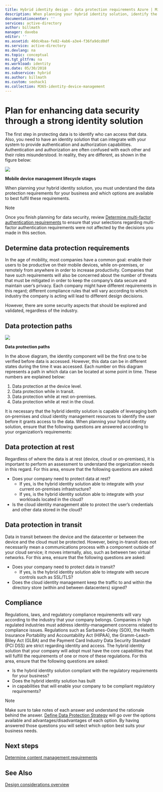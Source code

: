 ```yaml
---
title: Hybrid identity design - data protection requirements Azure | Microsoft Docs
description: When planning your hybrid identity solution, identify the data protection requirements for your business and which options are available to best fulfill these requirements.
documentationcenter: ''
services: active-directory
author: billmath
manager: daveba
editor: ''
ms.assetid: 40dc4baa-fe82-4ab6-a3e4-f36fa9dcd0df
ms.service: active-directory
ms.devlang: na
ms.topic: conceptual
ms.tgt_pltfrm: na
ms.workload: identity
ms.date: 05/30/2018
ms.subservice: hybrid
ms.author: billmath
ms.custom: seohack1
ms.collection: M365-identity-device-management
---
```

# Plan for enhancing data security through a strong identity solution
The first step in protecting data is to identify who can access that data. Also, you need to have an identity solution that can integrate with your system to provide authentication and authorization capabilities. Authentication and authorization are often confused with each other and their roles misunderstood. In reality, they are different, as shown in the figure below:

![](./media/plan-hybrid-identity-design-considerations/mobile-devicemgt-lifecycle.png)

**Mobile device management lifecycle stages**

When planning your hybrid identity solution, you must understand the data protection requirements for your business and which options are available to best fulfil these requirements.

> [!NOTE]
> Once you finish planning for data security, review [Determine multi-factor authentication requirements](plan-hybrid-identity-design-considerations-multifactor-auth-requirements.md) to ensure that your selections regarding multi-factor authentication requirements were not affected by the decisions you made in this section.
> 
> 

## Determine data protection requirements
In the age of mobility, most companies have a common goal: enable their users to be productive on their mobile devices, while on-premises, or remotely from anywhere in order to increase productivity. Companies that have such requirements will also be concerned about the number of threats that must be mitigated in order to keep the company’s data secure and maintain user’s privacy. Each company might have different requirements in this regard; different compliance rules that will vary according to which industry the company is acting will lead to different design decisions. 

However, there are some security aspects that should be explored and validated, regardless of the industry.

## Data protection paths
![](./media/plan-hybrid-identity-design-considerations/data-protection-paths.png)

**Data protection paths**

In the above diagram, the identity component will be the first one to be verified before data is accessed. However, this data can be in different states during the time it was accessed. Each number on this diagram represents a path in which data can be located at some point in time. These numbers are explained below:

1. Data protection at the device level.
2. Data protection while in transit.
3. Data protection while at rest on-premises.
4. Data protection while at rest in the cloud.

It is necessary that the hybrid identity solution is capable of leveraging both on-premises and cloud identity management resources to identify the user before it grants access to the data. When planning your hybrid identity solution, ensure that the following questions are answered according to your organization’s requirements:

## Data protection at rest
Regardless of where the data is at rest (device, cloud or on-premises), it is important to perform an assessment to understand the organization needs in this regard. For this area, ensure that the following questions are asked:

* Does your company need to protect data at rest?
  * If yes, is the hybrid identity solution able to integrate with your current on-premises infrastructure?
  * If yes, is the hybrid identity solution able to integrate with your workloads located in the cloud?
* Is the cloud identity management able to protect the user’s credentials and other data stored in the cloud?

## Data protection in transit
Data in transit between the device and the datacenter or between the device and the cloud must be protected. However, being in-transit does not necessarily mean a communications process with a component outside of your cloud service; it moves internally, also, such as between two virtual networks. For this area, ensure that the following questions are asked:

* Does your company need to protect data in transit?
  * If yes, is the hybrid identity solution able to integrate with secure controls such as SSL/TLS?
* Does the cloud identity management keep the traffic to and within the directory store (within and between datacenters) signed?

## Compliance
Regulations, laws, and regulatory compliance requirements will vary according to the industry that your company belongs. Companies in high regulated industries must address identity-management concerns related to compliance issues. Regulations such as Sarbanes-Oxley (SOX), the Health Insurance Portability and Accountability Act (HIPAA), the Gramm-Leach-Bliley Act (GLBA) and the Payment Card Industry Data Security Standard (PCI DSS) are strict regarding identity and access. The hybrid identity solution that your company will adopt must have the core capabilities that will fulfill the requirements of one or more of these regulations. For this area, ensure that the following questions are asked:

* Is the hybrid identity solution compliant with the regulatory requirements for your business?
* Does the hybrid identity solution has built 
* in capabilities that will enable your company to be compliant regulatory requirements? 

> [!NOTE]
> Make sure to take notes of each answer and understand the rationale behind the answer. [Define Data Protection Strategy](plan-hybrid-identity-design-considerations-data-protection-strategy.md) will go over the options available and advantages/disadvantages of each option.  By having answered those questions you will select which option best suits your business needs.
> 
> 

## Next steps
 [Determine content management requirements](plan-hybrid-identity-design-considerations-contentmgt-requirements.md)

## See Also
[Design considerations overview](plan-hybrid-identity-design-considerations-overview.md)

